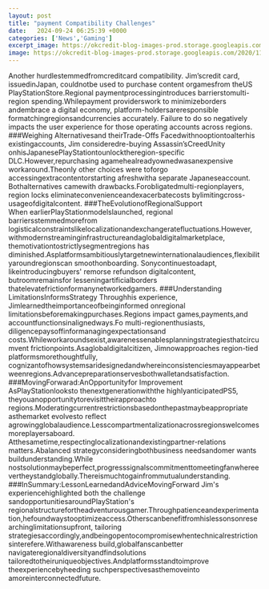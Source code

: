 ```yaml
---
layout: post
title: "payment Compatibility Challenges"
date:   2024-09-24 06:25:39 +0000
categories: ['News','Gaming']
excerpt_image: https://okcredit-blog-images-prod.storage.googleapis.com/2020/11/payment4.jpg
image: https://okcredit-blog-images-prod.storage.googleapis.com/2020/11/payment4.jpg
---
```


Another hurdlestemmedfromcreditcard compatibility. Jim’scredit card, issuedinJapan, couldnotbe used to purchase content orgamesfrom theUS PlayStationStore.Regional paymentprocessingintroduces barrierstomulti-region spending.Whilepayment providerswork to minimizeborders andembrace a digital economy, platform-holdersareresponsible formatchingregionsandcurrencies accurately. Failure to do so negatively impacts the user experience for those operating accounts across regions.    
###Weighing Alternativesand theirTrade-Offs
Facedwithnooptiontoalterhis existingaccounts, Jim consideredre-buying Assassin’sCreedUnity onhisJapanesePlayStationtounlocktheregion-specific DLC.However,repurchasing agamehealreadyownedwasanexpensive workaround.Theonly other choices were toforgo accessingextracontentorstarting afreshwitha separate Japaneseaccount. Bothalternatives camewith drawbacks.Forobligatedmulti-regionplayers, region locks eliminateconvenienceandexacerbatecosts bylimitingcross-usageofdigitalcontent.
###TheEvolutionofRegionalSupport  
When earlierPlayStationmodelslaunched, regional barriersstemmedmorefrom logisticalconstraintslikelocalizationandexchangeratefluctuations.However, withmodernstreaminginfrastructureandaglobaldigitalmarketplace, themotivationtostrictlysegmentregions has diminished.Asplatformsambitiouslytargetnewinternationalaudiences,flexibilityaroundregionscan smoothonboarding. Sonycontinuestoadapt, likeintroducingbuyers' remorse refundson digitalcontent, butroomremainsfor lesseningartificialborders thatelevatefrictionformanynetworkedgamers.
###Understanding LimitationsInformsStrategy
Throughhis experience, Jimlearnedtheimportanceofbeinginformed onregional limitationsbeforemakingpurchases.Regions impact games,payments,and accountfunctionsinalignedways.Fo multi-regionenthusiasts, diligencepaysoffinformanagingexpectationsand costs.Whileworkaroundsexist,awarenessenablesplanningstrategiesthatcircumvent frictionpoints.Asaglobaldigitalcitizen, Jimnowapproaches region-tied platformsmorethoughtfully, cognizantofhowsystemsaridesignedandwhereinconsistenciesmayappearbetweenregions.Advancepreparationservesbothwalletandsatisfaction.
###MovingForwarad:AnOpportunityfor Improvement   
AsPlayStationlooksto thenextgenerationwiththe highlyanticipatedPS5, theyouanopportunitytorevisittheirapproachto regions.Moderatingcurrentrestrictionsbasedonthepastmaybeappropriate asthemarket evolvesto reflect agrowingglobalaudience.Lesscompartmentalizationacrossregionswelcomesmoreplayersaboard. Atthesametime,respectinglocalizationandexistingpartner-relations matters.Abalanced strategyconsideringbothbusiness needsandomer wants buildunderstanding.While nostsolutionmaybeperfect,progresssignalscommitmenttomeetingfanwhereevertheystandglobally.Thereismuchtogainfrommutualunderstanding.
###InSummary:LessonLearnedandAdviceMovingForward
Jim's experiencehighlighted both the challenge sandopportunitiesaroundPlayStation's regionalstructurefortheadventurousgamer.Throughpatienceandexperimentation,hefoundwaystooptimizeaccess.Otherscanbenefitfromhislessonsonresearchinglimitationsupfront, tailoring strategiesaccordingly,andbeingopentocompromisewhentechnicalrestrictionsinterefere.Withawareness build,globalfanscanbetter navigateregionaldiversityandfindsolutions tailoredtotheiruniqueobjectives.Andplatformsstandtoimprove theexperiencebyheeding suchperspectivesasthemoveinto amoreinterconnectedfuture.
